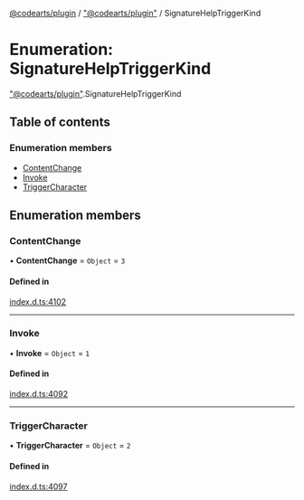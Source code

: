 [@codearts/plugin](../README.md) / ["@codearts/plugin"](../modules/_codearts_plugin_.md) / SignatureHelpTriggerKind

# Enumeration: SignatureHelpTriggerKind

["@codearts/plugin"](../modules/_codearts_plugin_.md).SignatureHelpTriggerKind

## Table of contents

### Enumeration members

- [ContentChange](codearts_plugin_.SignatureHelpTriggerKind.md#contentchange)
- [Invoke](codearts_plugin_.SignatureHelpTriggerKind.md#invoke)
- [TriggerCharacter](codearts_plugin_.SignatureHelpTriggerKind.md#triggercharacter)

## Enumeration members

### ContentChange

• **ContentChange** = `Object` = `3`

#### Defined in

[index.d.ts:4102](https://github.com/huaweicloud/cloudide-plugin-api/blob/d4de966/index.d.ts#L4102)

___

### Invoke

• **Invoke** = `Object` = `1`

#### Defined in

[index.d.ts:4092](https://github.com/huaweicloud/cloudide-plugin-api/blob/d4de966/index.d.ts#L4092)

___

### TriggerCharacter

• **TriggerCharacter** = `Object` = `2`

#### Defined in

[index.d.ts:4097](https://github.com/huaweicloud/cloudide-plugin-api/blob/d4de966/index.d.ts#L4097)
